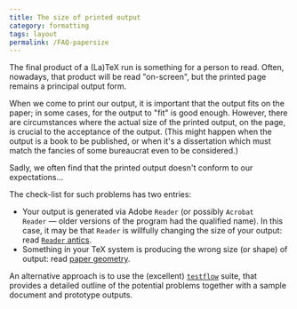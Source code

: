 ```yaml
---
title: The size of printed output
category: formatting
tags: layout
permalink: /FAQ-papersize
---
```


The final product of a (La)TeX run is something for a person to
read.  Often, nowadays, that product will be read "on-screen", but
the printed page remains a principal output form.

When we come to print our output, it is important that the output fits
on the paper; in some cases, for the output to "fit" is good enough.
However, there are circumstances where the actual size of the printed
output, on the page, is crucial to the acceptance of the output.
(This might happen when the output is a book to be published, or when
it's a dissertation which must match the fancies of some bureaucrat
even to be considered.)

Sadly, we often find that the printed output doesn't conform to our
expectations&hellip;

The check-list for such problems has two entries:
  

-  Your output is generated via Adobe `Reader` (or
    possibly `Acrobat Reader`&nbsp;&mdash; older versions of the
    program had the qualified name).  In this case, it may be that
    `Reader` is willfully changing the size of your output:
    read [`Reader` antics](FAQ-acroantics).
-  Something in your TeX system is producing the wrong size (or
    shape) of output: read [paper geometry](FAQ-papergeom).

An alternative approach is to use the (excellent) [`testflow`](https://ctan.org/pkg/testflow)
suite, that provides a detailed outline of the potential problems
together with a sample document and prototype outputs.

